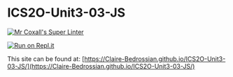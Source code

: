 # ICS2O-Unit3-03-JS

[![Mr Coxall's Super Linter](https://github.com/Claire-Bedrossian/ICS2O-Unit3-03-JS/workflows/Mr%20Coxall's%20Super%20Linter/badge.svg)](https://github.com/Claire-Bedrossian/ICS2O-Unit3-03-JS/actions)

[![Run on Repl.it](https://repl.it/badge/github/Claire-Bedrossian/ICS2O-Unit3-03-JS)](https://repl.it/github/Claire-Bedrossian/ICS2O-Unit3-03-JS)

This site can be found at: [https://Claire-Bedrossian.github.io/ICS2O-Unit3-03-JS/](https://Claire-Bedrossian.github.io/ICS2O-Unit3-03-JS/)
